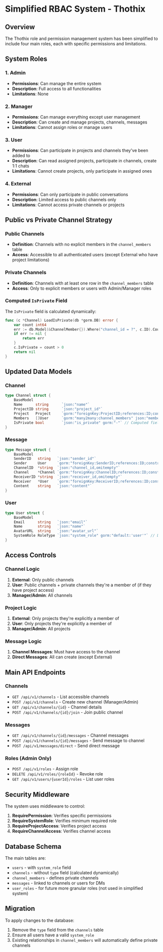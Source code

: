 # Simplified RBAC System - Thothix

## Overview

The Thothix role and permission management system has been simplified to include four main roles, each with specific permissions and limitations.

## System Roles

### 1. Admin

- **Permissions**: Can manage the entire system
- **Description**: Full access to all functionalities
- **Limitations**: None

### 2. Manager

- **Permissions**: Can manage everything except user management
- **Description**: Can create and manage projects, channels, messages
- **Limitations**: Cannot assign roles or manage users

### 3. User

- **Permissions**: Can participate in projects and channels they've been added to
- **Description**: Can read assigned projects, participate in channels, create 1:1 chats
- **Limitations**: Cannot create projects, only participate in assigned ones

### 4. External

- **Permissions**: Can only participate in public conversations
- **Description**: Limited access to public channels only
- **Limitations**: Cannot access private channels or projects

## Public vs Private Channel Strategy

### Public Channels

- **Definition**: Channels with no explicit members in the `channel_members` table
- **Access**: Accessible to all authenticated users (except External who have project limitations)

### Private Channels

- **Definition**: Channels with at least one row in the `channel_members` table
- **Access**: Only to explicit members or users with Admin/Manager roles

### Computed `IsPrivate` Field

The `IsPrivate` field is calculated dynamically:

```go
func (c *Channel) LoadIsPrivate(db *gorm.DB) error {
    var count int64
    err := db.Model(&ChannelMember{}).Where("channel_id = ?", c.ID).Count(&count).Error
    if err != nil {
        return err
    }
    c.IsPrivate = count > 0
    return nil
}
```

## Updated Data Models

### Channel

```go
type Channel struct {
    BaseModel
    Name      string      `json:"name"`
    ProjectID string      `json:"project_id"`
    Project   Project     `gorm:"foreignKey:ProjectID;references:ID;constraint:OnUpdate:CASCADE,OnDelete:CASCADE" json:"project,omitempty"`
    Members   []User      `gorm:"many2many:channel_members" json:"members,omitempty"`
    IsPrivate bool        `json:"is_private" gorm:"-"` // Computed field, not stored in DB
}
```

### Message

```go
type Message struct {
    BaseModel
    SenderID   string   `json:"sender_id"`
    Sender     User     `gorm:"foreignKey:SenderID;references:ID;constraint:OnUpdate:CASCADE,OnDelete:SET NULL" json:"sender,omitempty"`
    ChannelID  *string  `json:"channel_id,omitempty"`
    Channel    *Channel `gorm:"foreignKey:ChannelID;references:ID;constraint:OnUpdate:CASCADE,OnDelete:SET NULL" json:"channel,omitempty"`
    ReceiverID *string  `json:"receiver_id,omitempty"`
    Receiver   *User    `gorm:"foreignKey:ReceiverID;references:ID;constraint:OnUpdate:CASCADE,OnDelete:SET NULL" json:"receiver,omitempty"`
    Content    string   `json:"content"`
}
```

### User

```go
type User struct {
    BaseModel
    Email      string   `json:"email"`
    Name       string   `json:"name"`
    AvatarURL  string   `json:"avatar_url"`
    SystemRole RoleType `json:"system_role" gorm:"default:'user'"` // Default system role
}
```

## Access Controls

### Channel Logic

1. **External**: Only public channels
2. **User**: Public channels + private channels they're a member of (if they have project access)
3. **Manager/Admin**: All channels

### Project Logic

1. **External**: Only projects they're explicitly a member of
2. **User**: Only projects they're explicitly a member of  
3. **Manager/Admin**: All projects

### Message Logic

1. **Channel Messages**: Must have access to the channel
2. **Direct Messages**: All can create (except External)

## Main API Endpoints

### Channels

- `GET /api/v1/channels` - List accessible channels
- `POST /api/v1/channels` - Create new channel (Manager/Admin)
- `GET /api/v1/channels/{id}` - Channel details
- `POST /api/v1/channels/{id}/join` - Join public channel

### Messages

- `GET /api/v1/channels/{id}/messages` - Channel messages
- `POST /api/v1/channels/{id}/messages` - Send message to channel
- `POST /api/v1/messages/direct` - Send direct message

### Roles (Admin Only)

- `POST /api/v1/roles` - Assign role
- `DELETE /api/v1/roles/{roleId}` - Revoke role
- `GET /api/v1/users/{userId}/roles` - List user roles

## Security Middleware

The system uses middleware to control:

1. **RequirePermission**: Verifies specific permissions
2. **RequireSystemRole**: Verifies minimum required role  
3. **RequireProjectAccess**: Verifies project access
4. **RequireChannelAccess**: Verifies channel access

## Database Schema

The main tables are:

- `users` - with `system_role` field
- `channels` - without `type` field (calculated dynamically)
- `channel_members` - defines private channels
- `messages` - linked to channels or users for DMs
- `user_roles` - for future more granular roles (not used in simplified system)

## Migration

To apply changes to the database:

1. Remove the `type` field from the `channels` table
2. Ensure all users have a valid `system_role`
3. Existing relationships in `channel_members` will automatically define private channels
